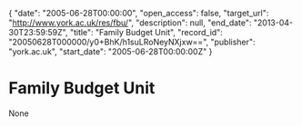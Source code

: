 {
  "date": "2005-06-28T00:00:00", 
  "open_access": false, 
  "target_url": "http://www.york.ac.uk/res/fbu/", 
  "description": null, 
  "end_date": "2013-04-30T23:59:59Z", 
  "title": "Family Budget Unit", 
  "record_id": "20050628T000000/y0+BhK/h1suLRoNeyNXjxw==", 
  "publisher": "york.ac.uk", 
  "start_date": "2005-06-28T00:00:00Z"
}

# Family Budget Unit

None